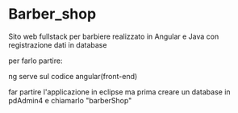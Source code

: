 # Barber_shop

Sito web fullstack per barbiere realizzato in Angular e Java con registrazione dati in database 

per farlo partire:

ng serve sul codice angular(front-end)

far partire l'applicazione in eclipse ma prima creare un database in pdAdmin4 e chiamarlo "barberShop"

